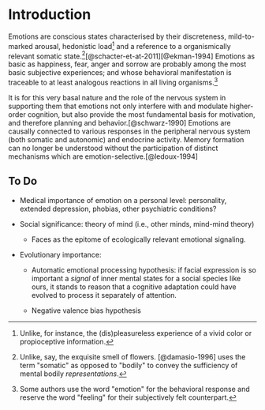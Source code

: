 # Introduction

Emotions are conscious states characterised by their discreteness,
mild-to-marked arousal, hedonistic load[^hedonistic] and a reference
to a organismically relevant somatic
state.[^somatic][@schacter-et-at-2011][@ekman-1994] Emotions as basic
as happiness, fear, anger and sorrow are probably among the most basic
subjective experiences; and whose behavioral manifestation is
traceable to at least analogous reactions in all living
organisms.[^definition]

[^definition]: Some authors use the word "emotion" for the behavioral
    response and reserve the word "feeling" for their subjectively
    felt counterpart.
[^hedonistic]: Unlike, for instance, the (dis)pleasureless experience
            of a vivid color or propioceptive information.
[^somatic]: Unlike, say, the exquisite smell of
    flowers. [@damasio-1996] uses the term "somatic" as opposed to
    "bodily" to convey the sufficiency of mental bodily _representations_.

It is for this very basal nature and the role of the nervous system in
supporting them that emotions not only interfere with and modulate
higher-order cognition, but also provide the most fundamental basis
for motivation, and therefore planning and behavior.[@schwarz-1990]
Emotions are causally connected to various responses in the peripheral
nervous system (both somatic and autonomic) and endocrine
activity. Memory formation can no longer be understood without the
participation of distinct mechanisms which are
emotion-selective.[@ledoux-1994]

## To Do

- Medical importance of emotion on a personal level: personality,
  extended depression, phobias, other psychiatric conditions?

- Social significance: theory of mind (i.e., other minds, mind-mind
  theory)

   - Faces as the epitome of ecologically relevant emotional
     signaling.

- Evolutionary importance:

   - Automatic emotional processing hypothesis: if facial expression
     is so important a _signal_ of inner mental states for a social
     species like ours, it stands to reason that a cognitive
     adaptation could have evolved to process it separately of
     attention.

   - Negative valence bias hypothesis
